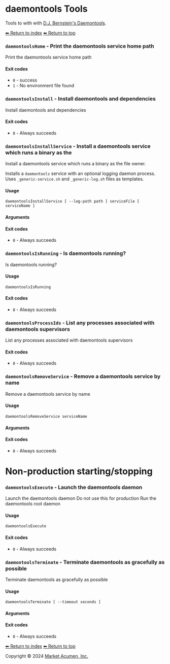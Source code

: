 # daemontools Tools

Tools to with with [D.J. Bernstein's Daemontools](https://cr.yp.to/daemontools.html).

[⬅ Return to index](crontab)
[⬅ Return to top](../index.md)


### `daemontoolsHome` - Print the daemontools service home path

Print the daemontools service home path

#### Exit codes

- `0` - success
- `1` - No environment file found

### `daemontoolsInstall` - Install daemontools and dependencies

Install daemontools and dependencies

#### Exit codes

- `0` - Always succeeds

### `daemontoolsInstallService` - Install a daemontools service which runs a binary as the

Install a daemontools service which runs a binary as the file owner.


Installs a `daemontools` service with an optional logging daemon process. Uses `_generic-service.sh` and `_generic-log.sh` files as templates.

#### Usage

    daemontoolsInstallService [ --log-path path ] serviceFile [ serviceName ]
    

#### Arguments



#### Exit codes

- `0` - Always succeeds

### `daemontoolsIsRunning` - Is daemontools running?

Is daemontools running?

#### Usage

    daemontoolsIsRunning
    

#### Exit codes

- `0` - Always succeeds

### `daemontoolsProcessIds` - List any processes associated with daemontools supervisors

List any processes associated with daemontools supervisors

#### Exit codes

- `0` - Always succeeds

### `daemontoolsRemoveService` - Remove a daemontools service by name

Remove a daemontools service by name

#### Usage

    daemontoolsRemoveService serviceName
    

#### Arguments



#### Exit codes

- `0` - Always succeeds

# Non-production starting/stopping


### `daemontoolsExecute` - Launch the daemontools daemon

Launch the daemontools daemon
Do not use this for production
Run the daemontools root daemon

#### Usage

    daemontoolsExecute
    

#### Exit codes

- `0` - Always succeeds

### `daemontoolsTerminate` - Terminate daemontools as gracefully as possible

Terminate daemontools as gracefully as possible

#### Usage

    daemontoolsTerminate [ --timeout seconds ]
    

#### Arguments



#### Exit codes

- `0` - Always succeeds

[⬅ Return to index](crontab)
[⬅ Return to top](../index.md)

Copyright &copy; 2024 [Market Acumen, Inc.](https://marketacumen.com?crcat=code&crsource=zesk/build&crcampaign=docs&crkw=)
